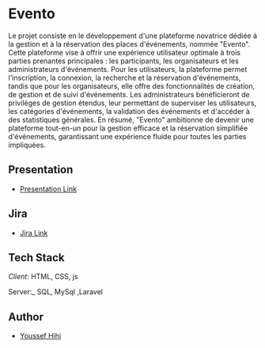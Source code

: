 # Evento
Le projet consiste en le développement d'une plateforme novatrice dédiée à la gestion et à la réservation des places d'événements, nommée "Evento". Cette plateforme vise à offrir une expérience utilisateur optimale à trois parties prenantes principales : les participants, les organisateurs et les administrateurs d'événements. Pour les utilisateurs, la plateforme permet l'inscription, la connexion, la recherche et la réservation d'événements, tandis que pour les organisateurs, elle offre des fonctionnalités de création, de gestion et de suivi d'événements. Les administrateurs bénéficieront de privilèges de gestion étendus, leur permettant de superviser les utilisateurs, les catégories d'événements, la validation des événements et d'accéder à des statistiques générales. En résumé, "Evento" ambitionne de devenir une plateforme tout-en-un pour la gestion efficace et la réservation simplifiée d'événements, garantissant une expérience fluide pour toutes les parties impliquées.

## Presentation

- [Presentation Link](https://www.canva.com/design/DAF-76rT0VE/MhNskWOqyvvOnLDwcvy29w/edit)

## Jira

- [Jira Link](https://anas-nak.atlassian.net/jira/software/projects/VNT/boards/7?atlOrigin=eyJpIjoiYjNkMjQ4OTE3M2M3NGZjOThkYzM4MzlkZDdiOGM1YzEiLCJwIjoiaiJ9)

## Tech Stack

_Client:_ HTML, CSS, js

Server:_ SQL, MySql ,Laravel


## Author

- [Youssef Hihi](https://github.com/youssefhihi)

